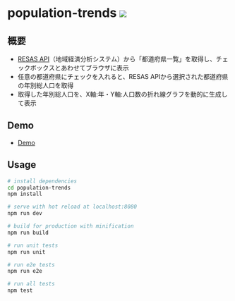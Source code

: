 # population-trends ![](https://github.com/Mizuki901/population-trends/workflows/CI%20CD/badge.svg)

## 概要

* [RESAS API](https://opendata.resas-portal.go.jp/)（地域経済分析システム）から「都道府県一覧」を取得し、チェックボックスとあわせてブラウザに表示
* 任意の都道府県にチェックを入れると、RESAS APIから選択された都道府県の年別総人口を取得
* 取得した年別総人口を、X軸:年・Y軸:人口数の折れ線グラフを動的に生成して表示

## Demo

* <a href="https://population-trends.web.app/" target="_blank">Demo</a>

## Usage

``` bash
# install dependencies
cd population-trends
npm install

# serve with hot reload at localhost:8080
npm run dev

# build for production with minification
npm run build

# run unit tests
npm run unit

# run e2e tests
npm run e2e

# run all tests
npm test
```
